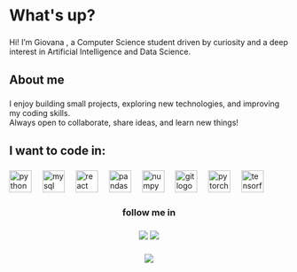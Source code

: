 <h1 align="left">What's up?</h1>

###

<p align="left">Hi! I’m Giovana , a Computer Science student driven by curiosity and a deep interest in Artificial Intelligence and Data Science.</p>

###

<h2 align="left">About me</h2>

###

<p align="left">I enjoy building small projects, exploring new technologies, and improving my coding skills.  <br>Always open to collaborate, share ideas, and learn new things!</p>

###

<h2 align="left">I want to code in:</h2>

###

<div align="left">
  <img src="https://cdn.jsdelivr.net/gh/devicons/devicon/icons/python/python-original.svg" height="40" alt="python logo"  />
  <img width="12" />
  <img src="https://cdn.jsdelivr.net/gh/devicons/devicon/icons/mysql/mysql-original.svg" height="40" alt="mysql logo"  />
  <img width="12" />
  <img src="https://cdn.jsdelivr.net/gh/devicons/devicon/icons/react/react-original.svg" height="40" alt="react logo"  />
  <img width="12" />
  <img src="https://cdn.jsdelivr.net/gh/devicons/devicon/icons/pandas/pandas-original.svg" height="40" alt="pandas logo"  />
  <img width="12" />
  <img src="https://cdn.jsdelivr.net/gh/devicons/devicon/icons/numpy/numpy-original.svg" height="40" alt="numpy logo"  />
  <img width="12" />
  <img src="https://cdn.jsdelivr.net/gh/devicons/devicon/icons/git/git-original.svg" height="40" alt="git logo"  />
  <img width="12" />
  <img src="https://cdn.jsdelivr.net/gh/devicons/devicon/icons/pytorch/pytorch-original.svg" height="40" alt="pytorch logo"  />
  <img width="12" />
  <img src="https://cdn.jsdelivr.net/gh/devicons/devicon/icons/tensorflow/tensorflow-original.svg" height="40" alt="tensorflow logo"  />
</div>

###

<h3 align="center">follow me in</h3>

###

<div align="center">
  <a href="https://www.linkedin.com/in/giovana-milineli-b1906a363" target="_blank"><img src="https://img.shields.io/badge/-LinkedIn-%230077B5?style=for-the-badge&logo=linkedin&logoColor=white" target="_blank"></a> 
   <a href="https://instagram.com/gi.milineli" target="_blank"><img src="https://img.shields.io/badge/-Instagram-%23E4405F?style=for-the-badge&logo=instagram&logoColor=white" target="_blank"></a>
</div>

###

<div align="left">
</div>

###

<div align="center" style="width: 100%"></div>

###

<div align="left">
</div>

###



###

<div align="center">
  <img src="https://visitor-badge.laobi.icu/badge?page_id=Milineli21.Milineli21&left_color=hotpink&right_color=purple"  />
</div>

###
